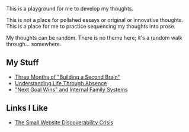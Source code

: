 This is a playground for me to develop my thoughts.

This is not a place for polished essays or original or innovative thoughts. This is a place for me to practice sequencing my thoughts into prose.

My thoughts can be random. There is no theme here; it's a random walk through... somewhere.

## My Stuff
- [Three Months of "Building a Second Brain"](2023-12/2023-12-13_three-months-of-basb.md)
- [Understanding Life Through Absence](2023-12/2023-12-10_understanding-life-through-absence.md)
- ["Next Goal Wins" and Internal Family Systems](2023-12/2023-12-10_next-goal-wins_ifs.md)

## Links I Like
- [The Small Website Discoverability Crisis](https://www.marginalia.nu/log/19-website-discoverability-crisis/)